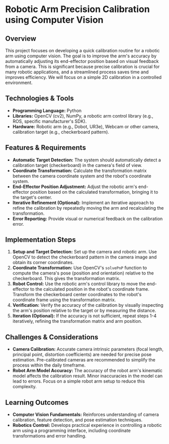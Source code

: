 # Robotic Arm Precision Calibration using Computer Vision

## Overview

This project focuses on developing a quick calibration routine for a robotic arm using computer vision.  The goal is to improve the arm's accuracy by automatically adjusting its end-effector position based on visual feedback from a camera. This is significant because precise calibration is crucial for many robotic applications, and a streamlined process saves time and improves efficiency.  We will focus on a simple 2D calibration in a controlled environment.

## Technologies & Tools

- **Programming Language:** Python
- **Libraries:** OpenCV (cv2), NumPy, a robotic arm control library (e.g., ROS, specific manufacturer's SDK).
- **Hardware:** Robotic arm (e.g., Dobot, UR3e), Webcam or other camera, calibration target (e.g., checkerboard pattern).


## Features & Requirements

- **Automatic Target Detection:** The system should automatically detect a calibration target (checkerboard) in the camera's field of view.
- **Coordinate Transformation:**  Calculate the transformation matrix between the camera coordinate system and the robot's coordinate system.
- **End-Effector Position Adjustment:**  Adjust the robotic arm's end-effector position based on the calculated transformation, bringing it to the target's center.
- **Iterative Refinement (Optional):**  Implement an iterative approach to refine the calibration by repeatedly moving the arm and recalculating the transformation.
- **Error Reporting:** Provide visual or numerical feedback on the calibration error.


## Implementation Steps

1. **Setup and Target Detection:** Set up the camera and robotic arm. Use OpenCV to detect the checkerboard pattern in the camera image and obtain its corner coordinates.
2. **Coordinate Transformation:** Use OpenCV's `solvePnP` function to compute the camera's pose (position and orientation) relative to the checkerboard.  This gives the transformation matrix.
3. **Robot Control:** Use the robotic arm's control library to move the end-effector to the calculated position in the robot's coordinate frame. Transform the checkerboard center coordinates to the robot's coordinate frame using the transformation matrix.
4. **Verification:**  Verify the accuracy of the calibration by visually inspecting the arm's position relative to the target or by measuring the distance.
5. **Iteration (Optional):** If the accuracy is not sufficient, repeat steps 1-4 iteratively, refining the transformation matrix and arm position.


## Challenges & Considerations

- **Camera Calibration:** Accurate camera intrinsic parameters (focal length, principal point, distortion coefficients) are needed for precise pose estimation. Pre-calibrated cameras are recommended to simplify the process within the daily timeframe.
- **Robot Arm Model Accuracy:**  The accuracy of the robot arm's kinematic model affects the calibration result.  Minor inaccuracies in the model can lead to errors.  Focus on a simple robot arm setup to reduce this complexity.

## Learning Outcomes

- **Computer Vision Fundamentals:**  Reinforces understanding of camera calibration, feature detection, and pose estimation techniques.
- **Robotics Control:**  Develops practical experience in controlling a robotic arm using a programming interface, including coordinate transformations and error handling.

